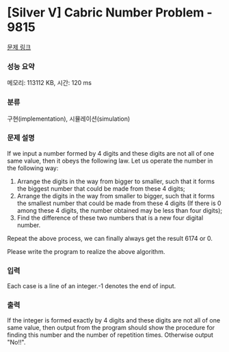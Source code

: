 # [Silver V] Cabric Number Problem - 9815 

[문제 링크](https://www.acmicpc.net/problem/9815) 

### 성능 요약

메모리: 113112 KB, 시간: 120 ms

### 분류

구현(implementation), 시뮬레이션(simulation)

### 문제 설명

<p>If we input a number formed by 4 digits and these digits are not all of one same value, then it obeys the following law. Let us operate the number in the following way: </p>

<ol>
	<li>Arrange the digits in the way from bigger to smaller, such that it forms the biggest number that could be made from these 4 digits; </li>
	<li>Arrange the digits in the way from smaller to bigger, such that it forms the smallest number that could be made from these 4 digits (If there is 0 among these 4 digits, the number obtained may be less than four digits); </li>
	<li>Find the difference of these two numbers that is a new four digital number. </li>
</ol>

<p>Repeat the above process, we can finally always get the result 6174 or 0. </p>

<p>Please write the program to realize the above algorithm. </p>

### 입력 

 <p>Each case is a line of an integer.-1 denotes the end of input.</p>

### 출력 

 <p>If the integer is formed exactly by 4 digits and these digits are not all of one same value, then output from the program should show the procedure for finding this number and the number of repetition times. Otherwise output "No!!".</p>

